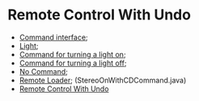 # Remote Control With Undo

- [Command interface](Command.java);
- [Light](Light.java);
- [Command for turning a light on](LightOnCommand.java);
- [Command for turning a light off](LightOffCommand.java);
- [No Command](NoCommand.java);
- [Remote Loader](RemoteLoader.java);
(StereoOnWithCDCommand.java)
- [Remote Control With Undo](RemoteControlWithUndo.java)
